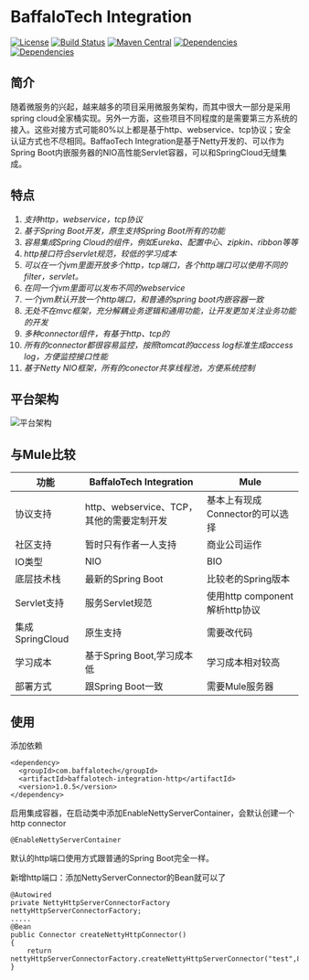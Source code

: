 # BaffaloTech Integration
[![License](https://img.shields.io/badge/license-Apache%202-blue)](https://github.com/chijinhuang/baffalotech/blob/master/LICENSE) [![Build Status](https://travis-ci.org/chijinhuang/baffalotech.svg?branch=master)](https://travis-ci.org/chijinhuang/baffalotech) [![Maven Central](https://maven-badges.herokuapp.com/maven-central/com.baffalotech/baffalotech-integration-http/badge.svg)](https://maven-badges.herokuapp.com/maven-central/com.baffalotech/baffalotech-integration-http)  [![Dependencies](https://img.shields.io/badge/Spring%20Boot-2.1.6.RELEASE-blue.svg)](https://spring.io/projects/spring-boot) [![Dependencies](https://img.shields.io/badge/Netty-4.1.37.Final-green.svg)](https://netty.io/)

## 简介
随着微服务的兴起，越来越多的项目采用微服务架构，而其中很大一部分是采用spring cloud全家桶实现。另外一方面，这些项目不同程度的是需要第三方系统的接入。这些对接方式可能80%以上都是基于http、webservice、tcp协议；安全认证方式也不尽相同。BaffaoTech Integration是基于Netty开发的、可以作为Spring Boot内嵌服务器的NIO高性能Servlet容器，可以和SpringCloud无缝集成。

## 特点
1. *支持http，webservice，tcp协议*
2. *基于Spring Boot开发，原生支持Spring Boot所有的功能*
3. *容易集成Spring Cloud的组件，例如Eureka、配置中心、zipkin、ribbon等等*
4. *http接口符合servlet规范，较低的学习成本*
5. *可以在一个jvm里面开放多个http，tcp端口，各个http端口可以使用不同的filter，servlet。*
6. *在同一个jvm里面可以发布不同的webservice*
7. *一个jvm默认开放一个http端口，和普通的spring boot内嵌容器一致*
8. *无处不在mvc框架，充分解耦业务逻辑和通用功能，让开发更加关注业务功能的开发*
9. *多种connector组件，有基于http、tcp的*
10. *所有的connector都很容易监控，按照tomcat的access log标准生成access log，方便监控接口性能*
11. *基于Netty NIO框架，所有的conector共享线程池，方便系统控制*

## 平台架构

![平台架构](https://github.com/chijinhuang/baffalotech/blob/master/platform.png)

## 与Mule比较
| 功能  | BaffaloTech Integration| Mule|
| ---------- | -----------| -----------|
| 协议支持   | http、webservice、TCP，其他的需要定制开发  | 基本上有现成Connector的可以选择  |
| 社区支持   | 暂时只有作者一人支持  | 商业公司运作  |
| IO类型   | NIO  | BIO  |
| 底层技术栈   | 最新的Spring Boot  | 比较老的Spring版本  |
| Servlet支持   | 服务Servlet规范  | 使用http component解析http协议  |
| 集成SpringCloud   | 原生支持  | 需要改代码  |
| 学习成本   | 基于Spring Boot,学习成本低  | 学习成本相对较高  |
| 部署方式  | 跟Spring Boot一致  | 需要Mule服务器  |

## 使用

添加依赖
```
<dependency>
  <groupId>com.baffalotech</groupId>
  <artifactId>baffalotech-integration-http</artifactId>
  <version>1.0.5</version>
</dependency>
```

启用集成容器，在启动类中添加EnableNettyServerContainer，会默认创建一个http connector
```
@EnableNettyServerContainer
```

默认的http端口使用方式跟普通的Spring Boot完全一样。

新增http端口：添加NettyServerConnector的Bean就可以了
```
@Autowired
private NettyHttpServerConnectorFactory nettyHttpServerConnectorFactory;
.....
@Bean
public Connector createNettyHttpConnector()
{
	return nettyHttpServerConnectorFactory.createNettyHttpServerConnector("test",8081);
}
```


